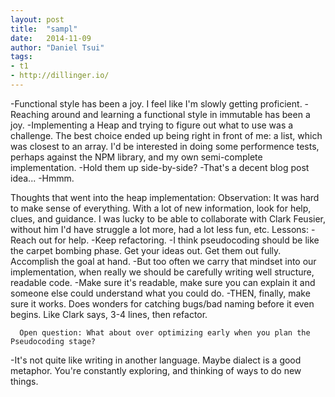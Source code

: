 ```yaml
---
layout: post
title:  "sampl"
date:   2014-11-09
author: "Daniel Tsui"
tags:
- t1
- http://dillinger.io/
---
```


-Functional style has been a joy. I feel like I'm slowly getting proficient.
-Reaching around and learning a functional style in immutable has been a joy.
  -Implementing a Heap and trying to figure out what to use was a challenge. The best choice ended up being right in front of me: a list, which was closest to an array. I'd be interested in doing some performence tests, perhaps against the NPM library, and my own semi-complete implementation.
  -Hold them up side-by-side?
  -That's a decent blog post idea...
    -Hmmm.


Thoughts that went into the heap implementation:
  Observation: It was hard to make sense of everything. With a lot of new information, look for help, clues, and guidance.
    I was lucky to be able to collaborate with Clark Feusier, without him I'd have struggle a lot more, had a lot less fun, etc.
  Lessons: 
    -Reach out for help.
    -Keep refactoring.
      -I think pseudocoding should be like the carpet bombing phase. Get your ideas out. Get them out fully. Accomplish the goal at hand.
      -But too often we carry that mindset into our implementation, when really we should be carefully writing well structure, readable code.
        -Make sure it's readable, make sure you can explain it and someone else could understand what you could do.
        -THEN, finally, make sure it works. Does wonders for catching bugs/bad naming before it even begins.
          Like Clark says, 3-4 lines, then refactor.

      Open question: What about over optimizing early when you plan the Pseudocoding stage?

-It's not quite like writing in another language. Maybe dialect is a good metaphor. You're constantly exploring, and thinking of ways to do new things.

